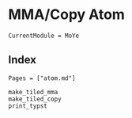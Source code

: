 # MMA/Copy Atom

```@meta
CurrentModule = MoYe
```
## Index

```@index
Pages = ["atom.md"]
```

```@docs
make_tiled_mma
make_tiled_copy
print_typst
```